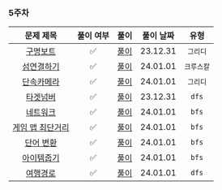 ### 5주차

|                                    문제 제목                                    |  풀이 여부  |          풀이          |  풀이 날짜   |   유형   | 
|:---------------------------------------------------------------------------:|:-------:|:--------------------:|:--------:|:------:|
|   [구명보트](https://school.programmers.co.kr/learn/courses/30/lessons/42885)   |✅|  [풀이](./구명보트.java)   | 23.12.31 | `그리디`  |
|  [섬연결하기](https://school.programmers.co.kr/learn/courses/30/lessons/42861)   |✅|  [풀이](./섬연결하기.java)  | 24.01.01 | `크루스칼` |
|  [단속카메라](https://school.programmers.co.kr/learn/courses/30/lessons/42884)   |✅|  [풀이](./단속카메라.java)  | 24.01.01 | `그리디`  |
|   [타겟넘버](https://school.programmers.co.kr/learn/courses/30/lessons/43165)   |✅|  [풀이](./타겟넘버.java)   | 23.12.31 | `dfs`  |
|   [네트워크](https://school.programmers.co.kr/learn/courses/30/lessons/43162)   |✅|  [풀이](./네트워크.java)   | 24.01.01 | `bfs`  |
| [게임 맵 최단거리](https://school.programmers.co.kr/learn/courses/30/lessons/1844) |✅| [풀이](./게임맵최단거리.java) | 24.01.01 | `bfs`  |
|  [단어 변환](https://school.programmers.co.kr/learn/courses/30/lessons/43163)   |✅|  [풀이](./단어변환.java)   | 24.01.01 | `bfs`  |
|  [아이템줍기](https://school.programmers.co.kr/learn/courses/30/lessons/87694)   |✅|  [풀이](./아이템줍기.java)  | 24.01.01 | `bfs`  |
|[여행경로](https://school.programmers.co.kr/learn/courses/30/lessons/43164)|✅|  [풀이](./여행경로.java)   | 24.01.01 | `dfs`  |
